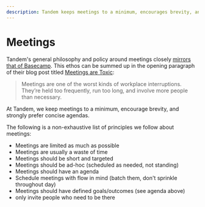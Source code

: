 ```yaml
---
description: Tandem keeps meetings to a minimum, encourages brevity, and enforces mandatory agendas.
---
```

Meetings
========

Tandem's general philosophy and policy around meetings closely [mirrors that of Basecamp](https://m.signalvnoise.com/meetings-are-toxic-7e93be7c3043). This ethos can be summed up in the opening paragraph of their blog post titled [Meetings are Toxic](https://m.signalvnoise.com/meetings-are-toxic-7e93be7c3043):

  > Meetings are one of the worst kinds of workplace interruptions. They’re held too frequently, run too long, and involve more people than necessary.

  At Tandem, we keep meetings to a minimum, encourage brevity, and strongly prefer concise agendas.

The following is a non-exhaustive list of principles we follow about meetings:

* Meetings are limited as much as possible
* Meetings are usually a waste of time
* Meetings should be short and targeted
* Meetings should be ad-hoc (scheduled as needed, not standing)
* Meetings should have an agenda
* Schedule meetings with flow in mind (batch them, don't sprinkle throughout day)
* Meetings should have defined goals/outcomes (see agenda above)
* only invite people who need to be there

